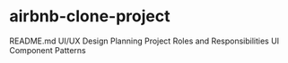 # airbnb-clone-project
README.md
UI/UX Design Planning
Project Roles and Responsibilities
UI Component Patterns
